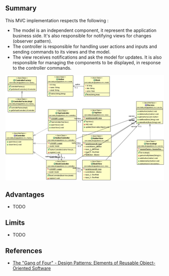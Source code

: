 
## Summary
This MVC implementation respects the following :
* The model is an independent component, it represent the application business side. It's also responsible for notifying views for changes (observer pattern).
* The controller is responsible for handling user actions and inputs and sending commands to its views and the model.
* The view receives notifications and ask the model for updates. It is also responsible for managing the components to be displayed, in response to the controller commands.


![alt text](./diagram/Gang-of-Four-MVC.png "Gang-of-Four-MVC")

## Advantages

* TODO

## Limits

* TODO

## References

* [The "Gang of Four" - Design Patterns: Elements of Reusable Object-Oriented Software](https://en.wikipedia.org/wiki/Design_Patterns)

